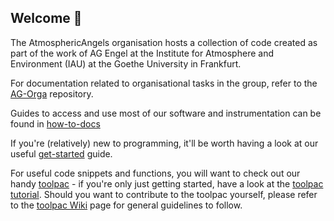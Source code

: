 ## Welcome 👋

The AtmosphericAngels organisation hosts a collection of code created as part of the work of AG Engel at the Institute for Atmosphere and Environment (IAU) at the Goethe University in Frankfurt. 

For documentation related to organisational tasks in the group, 
refer to the [AG-Orga](https://github.com/AtmosphericAngels/AG-Orga) repository. 

Guides to access and use most of our software and instrumentation can be found 
in [how-to-docs](https://github.com/AtmosphericAngels/how-to-docs)

If you're (relatively) new to programming, it'll be worth having a look at our useful 
[get-started](https://github.com/AtmosphericAngels/get_started) guide. 

For useful code snippets and functions, you will want to check out 
our handy [toolpac](https://github.com/AtmosphericAngels/toolpac) - if 
you're only just getting started, have a look at
the [toolpac tutorial](https://github.com/AtmosphericAngels/get_started/blob/master/How_to_toolpac.md).
Should you want to contribute to the toolpac yourself, please refer to the 
[toolpac Wiki](https://github.com/AtmosphericAngels/toolpac/wiki) page for general guidelines to follow. 



<!--

**Here are some ideas to get you started:**

🙋‍♀️ A short introduction - what is your organization all about?
🌈 Contribution guidelines - how can the community get involved?
👩‍💻 Useful resources - where can the community find your docs? Is there anything else the community should know?
🍿 Fun facts - what does your team eat for breakfast?
🧙 Remember, you can do mighty things with the power of [Markdown](https://docs.github.com/github/writing-on-github/getting-started-with-writing-and-formatting-on-github/basic-writing-and-formatting-syntax)
-->
